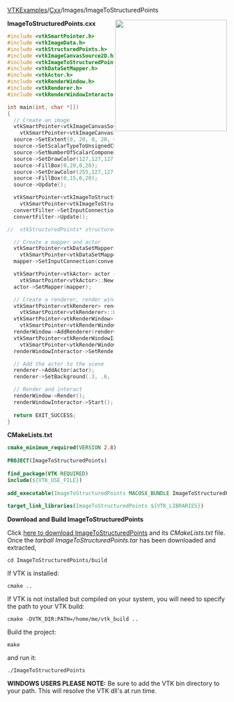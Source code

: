 [VTKExamples](/home/)/[Cxx](/Cxx)/Images/ImageToStructuredPoints

<img align="right" src="https://github.com/lorensen/VTKExamples/blob/gh-pages/Testing/Baseline/Images/TestImageToStructuredPoints.png?raw=true" width="256" />

**ImageToStructuredPoints.cxx**
```c++
#include <vtkSmartPointer.h>
#include <vtkImageData.h>
#include <vtkStructuredPoints.h>
#include <vtkImageCanvasSource2D.h>
#include <vtkImageToStructuredPoints.h>
#include <vtkDataSetMapper.h>
#include <vtkActor.h>
#include <vtkRenderWindow.h>
#include <vtkRenderer.h>
#include <vtkRenderWindowInteractor.h>

int main(int, char *[])
{
  // Create an image
  vtkSmartPointer<vtkImageCanvasSource2D> source =
    vtkSmartPointer<vtkImageCanvasSource2D>::New();
  source->SetExtent(0, 20, 0, 20, 0, 0);
  source->SetScalarTypeToUnsignedChar();
  source->SetNumberOfScalarComponents(3);
  source->SetDrawColor(127,127,127);
  source->FillBox(0,20,0,20);
  source->SetDrawColor(255,127,127);
  source->FillBox(0,15,0,20);
  source->Update();

  vtkSmartPointer<vtkImageToStructuredPoints> convertFilter =
    vtkSmartPointer<vtkImageToStructuredPoints>::New();
  convertFilter->SetInputConnection(source->GetOutputPort());
  convertFilter->Update();

//  vtkStructuredPoints* structuredPoints = convertFilter->GetStructuredPointsOutput();

  // Create a mapper and actor
  vtkSmartPointer<vtkDataSetMapper> mapper =
    vtkSmartPointer<vtkDataSetMapper>::New();
  mapper->SetInputConnection(convertFilter->GetOutputPort());

  vtkSmartPointer<vtkActor> actor =
    vtkSmartPointer<vtkActor>::New();
  actor->SetMapper(mapper);

  // Create a renderer, render window, and interactor
  vtkSmartPointer<vtkRenderer> renderer =
    vtkSmartPointer<vtkRenderer>::New();
  vtkSmartPointer<vtkRenderWindow> renderWindow =
    vtkSmartPointer<vtkRenderWindow>::New();
  renderWindow->AddRenderer(renderer);
  vtkSmartPointer<vtkRenderWindowInteractor> renderWindowInteractor =
    vtkSmartPointer<vtkRenderWindowInteractor>::New();
  renderWindowInteractor->SetRenderWindow(renderWindow);

  // Add the actor to the scene
  renderer->AddActor(actor);
  renderer->SetBackground(.3, .6, .3); // Background color green

  // Render and interact
  renderWindow->Render();
  renderWindowInteractor->Start();
  
  return EXIT_SUCCESS;
}
```
**CMakeLists.txt**
```cmake
cmake_minimum_required(VERSION 2.8)
 
PROJECT(ImageToStructuredPoints)
 
find_package(VTK REQUIRED)
include(${VTK_USE_FILE})
 
add_executable(ImageToStructuredPoints MACOSX_BUNDLE ImageToStructuredPoints.cxx)
 
target_link_libraries(ImageToStructuredPoints ${VTK_LIBRARIES})
```

**Download and Build ImageToStructuredPoints**

Click [here to download ImageToStructuredPoints](https://github.com/lorensen/VTKWikiExamplesTarballs/raw/master/ImageToStructuredPoints.tar) and its *CMakeLists.txt* file.
Once the *tarball ImageToStructuredPoints.tar* has been downloaded and extracted,
```
cd ImageToStructuredPoints/build 
```
If VTK is installed:
```
cmake ..
```
If VTK is not installed but compiled on your system, you will need to specify the path to your VTK build:
```
cmake -DVTK_DIR:PATH=/home/me/vtk_build ..
```
Build the project:
```
make
```
and run it:
```
./ImageToStructuredPoints
```
**WINDOWS USERS PLEASE NOTE:** Be sure to add the VTK bin directory to your path. This will resolve the VTK dll's at run time.

